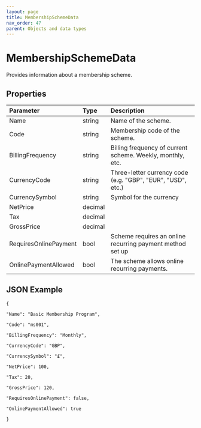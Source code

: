 ```yaml
---
layout: page
title: MembershipSchemeData
nav_order: 47
parent: Objects and data types
---
```


# MembershipSchemeData

Provides information about a membership scheme.

## Properties

| Parameter | Type   | Description                                                 |
|:----------|:-------|:------------------------------------------------------------|
| Name | string | Name of the scheme. |
| Code | string | Membership code of the scheme. |
| BillingFrequency | string | Billing frequency of current scheme. Weekly, monthly, etc. |
| CurrencyCode | string | Three-letter currency code (e.g. "GBP", "EUR", "USD", etc.) |
| CurrencySymbol | string | Symbol for the currency |
| NetPrice | decimal |     |
| Tax | decimal |     |
| GrossPrice | decimal |     |
| RequiresOnlinePayment | bool | Scheme requires an online recurring payment method set up |
| OnlinePaymentAllowed | bool | The scheme allows online recurring payments. |

## JSON Example

```
{

"Name": "Basic Membership Program",

"Code": "ms001",

"BillingFrequency": "Monthly",

"CurrencyCode": "GBP",

"CurrencySymbol": "£",

"NetPrice": 100,

"Tax": 20,

"GrossPrice": 120,

"RequiresOnlinePayment": false,

"OnlinePaymentAllowed": true

}
```

